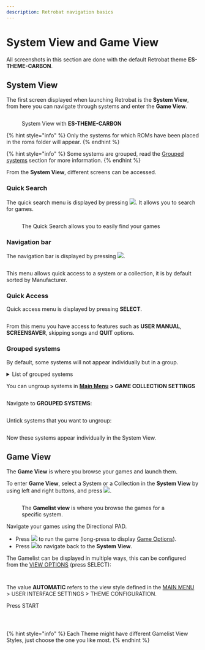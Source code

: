 ```yaml
---
description: Retrobat navigation basics
---
```


# System View and Game View

All screenshots in this section are done with the default Retrobat theme **ES-THEME-CARBON**.

## System View

The first screen displayed when launching Retrobat is the **System View**, from here you can navigate through systems and enter the **Game View**.

<div align="left">

<figure><img src="https://i.imgur.com/pYMalry.png" alt=""><figcaption><p>System View with <strong>ES-THEME-CARBON</strong></p></figcaption></figure>

</div>

{% hint style="info" %}
Only the systems for which ROMs have been placed in the roms folder will appear.
{% endhint %}

{% hint style="info" %}
Some systems are grouped, read the [Grouped systems](system-view-and-game-view.md#grouped-systems) section for more information.
{% endhint %}

From the **System View**, different screens can be accessed.

### Quick Search

The quick search menu is displayed by pressing ![](<../../en/.gitbook/assets/image (45).png>). It allows you to search for games.

<div align="left">

<figure><img src="https://i.imgur.com/4jmo9se.png" alt=""><figcaption><p>The Quick Search allows you to easily find your games</p></figcaption></figure>

</div>

### Navigation bar

The navigation bar is displayed by pressing ![](<../../en/.gitbook/assets/image (13).png>).

<div align="left">

<figure><img src="https://i.imgur.com/X1GYL7I.png" alt=""><figcaption></figcaption></figure>

</div>

This menu allows quick access to a system or a collection, it is by default sorted by Manufacturer.

### Quick Access

Quick access menu is displayed by pressing **SELECT**.

<div align="left">

<figure><img src="https://i.imgur.com/1di2p43.png" alt=""><figcaption></figcaption></figure>

</div>

From this menu you have access to features such as **USER MANUAL**, **SCREENSAVER**, skipping songs and **QUIT** options.

### Grouped systems

By default, some systems will not appear individually but in a group.

<details>

<summary>List of grouped systems</summary>

```
AMIGA
* AMIGA 4000
* AMIGA 1200
* AMIGA 500

GAME & WATCH
* LCD Games

MESS
* Adventure Vision
* TV Games
* Mega Duck
* PV-1000
* CreatiVision
* Game.com
* Game Pocket Computer
* Super Cassette Vision
* FM-7
* APF M-1000
* BBC Micro
* Arcadia 2001
* Game Master
* Astrocade
* Tutor
* TRS-80 Color Computer
* Camputers Lynx
* Super A'Can
* Gamate

MSX
* MSX
* MSX2
* MSX2+

PORTS
* Ports
* Cave Story
* Easy-RPG
* PrBoom
* Quake
```

</details>

You can ungroup systems in [**Main Menu**](../../en/navigation/main-menu.md) **> GAME COLLECTION SETTINGS**

<div align="left">

<figure><img src="https://i.imgur.com/XknAtyW.png" alt=""><figcaption></figcaption></figure>

</div>

Navigate to **GROUPED SYSTEMS**:

<div align="left">

<figure><img src="https://i.imgur.com/XksMeTo.png" alt=""><figcaption></figcaption></figure>

</div>

Untick systems that you want to ungroup:

<div align="left">

<figure><img src="https://i.imgur.com/4v2xB5r.png" alt=""><figcaption></figcaption></figure>

</div>

Now these systems appear individually in the System View.

## Game View

The **Game View** is where you browse your games and launch them.

To enter **Game View**, select a System or a Collection in the **System View** by using left and right buttons, and press ![](<../../en/.gitbook/assets/image (27).png>).

<div align="left">

<figure><img src="https://i.imgur.com/TTC0HMH.png" alt=""><figcaption><p>The <strong>Gamelist view</strong> is where you browse the games for a specific system.</p></figcaption></figure>

</div>

Navigate your games using the Directional PAD.

* Press ![](<../../en/.gitbook/assets/image (27).png>) to run the game (long-press to display [Game Options](../../en/navigation/game-options.md)).
* Press ![](<../../en/.gitbook/assets/image (13).png>)to navigate back to the **System View**.

The Gamelist can be displayed in multiple ways, this can be configured from the [VIEW OPTIONS](../../en/navigation/view-options.md) (press SELECT):

<div align="left">

<figure><img src="https://i.imgur.com/AUVCOp0.png" alt=""><figcaption></figcaption></figure>

</div>

<div align="left">

<figure><img src="https://i.imgur.com/tBJzXzb.png" alt=""><figcaption></figcaption></figure>

</div>

The value **AUTOMATIC** refers to the view style defined in the [MAIN MENU](../../en/navigation/main-menu.md#user-interface-settings) > USER INTERFACE SETTINGS > THEME CONFIGURATION.

Press START

<div align="left">

<figure><img src="https://i.imgur.com/RTnQYlg.png" alt=""><figcaption></figcaption></figure>

</div>

<div align="left">

<figure><img src="https://i.imgur.com/hnXOjYm.png" alt=""><figcaption></figcaption></figure>

</div>

<div align="left">

<figure><img src="https://i.imgur.com/y59e6gz.png" alt=""><figcaption></figcaption></figure>

</div>

{% hint style="info" %}
Each Theme might have different Gamelist View Styles, just choose the one you like most.
{% endhint %}
